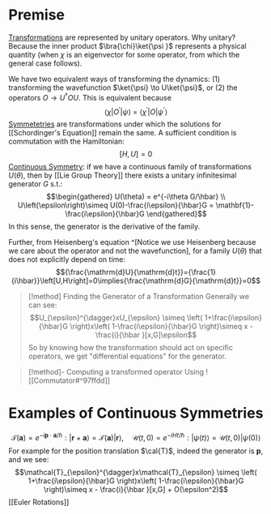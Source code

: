 # Premise
<u>Transformations</u> are represented by unitary operators. Why unitary? Because the inner product $\bra{\chi}\ket{\psi }$ represents a physical quantity (when $\chi$ is an eigenvector for some operator, from which the general case follows). 

We have two equivalent ways of transforming the dynamics: (1) transforming the wavefunction $\ket{\psi} \to U\ket{\psi}$, or (2) the operators $O \to U^{\dagger}OU$.  This is equivalent because $$\langle\chi|O^{\prime}|\psi\rangle~=~\langle\chi^{\prime}|O|\psi^{\prime}\rangle$$
<u>Symmetetries</u> are transformations under which the solutions for [[Schordinger's Equation]] remain the same. A sufficient condition is commutation with the Hamiltonian: $$\left[H,U\right]=0$$
<u>Continuous Symmetry</u>: if we have a continuous family of transformations $U(\theta)$, then by [[Lie Group Theory]] there exists a unitary infinitesimal generator $G$ s.t.: 
$$\begin{gathered}
U(\theta) = e^{-i\theta G/\hbar} \\
U\left(\epsilon\right)\simeq U(0)-\frac{i\epsilon}{\hbar}G = \mathbf{1}-\frac{i\epsilon}{\hbar}G
\end{gathered}$$
In this sense, the generator is the derivative of the family.

Further, from Heisenberg's equation ^[Notice we use Heisenberg because we care about the operator and not the wavefunction], for a family $U(\theta)$ that does not explicitly depend on time: 
$${\frac{\mathrm{d}U}{\mathrm{d}t}}={\frac{1}{i\hbar}}\left[U,H\right]=0\implies{\frac{\mathrm{d}G}{\mathrm{d}t}}=0$$
> [!method] Finding the Generator of a Transformation
> Generally we can see:
> $$U_{\epsilon}^{\dagger}xU_{\epsilon} \simeq \left( 1+\frac{i\epsilon}{\hbar}G \right)x\left( 1-\frac{i\epsilon}{\hbar}G \right)\simeq x - \frac{i}{\hbar }[x,G]\epsilon$$
> So by knowing how the transformation should act on specific operators, we get "differential equations" for the generator.

>[!method]- Computing a transformed operator
>Using ![[Commutator#^97ffdd]] 


# Examples of Continuous Symmetries
$${\mathcal{T}}\left(\mathbf{a}\right)=e^{-i\mathbf{p}\cdot\mathbf{a}/\hbar}:\left|\mathbf{r}+\mathbf{a}\right\rangle={\mathcal{T}}\left(\mathbf{a}\right)\left|\mathbf{r}\right\rangle,\quad{\mathcal{U}}\left(t,0\right)=e^{-i H t/\hbar}:\left|\psi\left(t\right)\right\rangle={\mathcal{U}}\left(t,0\right)\left|\psi\left(0\right)\right\rangle$$
For example for the position translation $\cal{T}$, indeed the generator is $\mathbf{p}$, and we see:
$$\mathcal{T}_{\epsilon}^{\dagger}x\mathcal{T}_{\epsilon} \simeq \left( 1+\frac{i\epsilon}{\hbar}G \right)x\left( 1-\frac{i\epsilon}{\hbar}G \right)\simeq x - \frac{i}{\hbar }[x,G] + O(\epsilon^2)$$
[[Euler Rotations]]